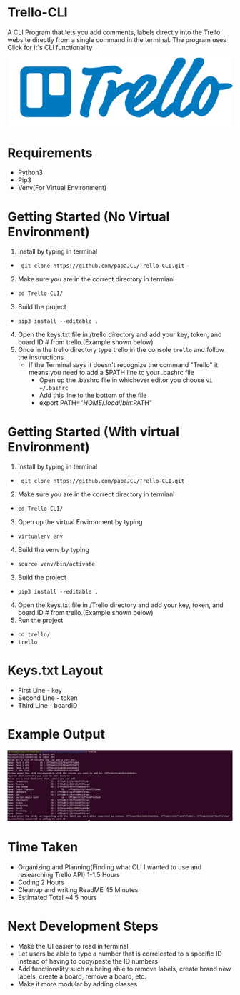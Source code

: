 # Trello-CLI
A CLI Program that lets you add comments, labels directly into the Trello
website directly from a single command in the terminal. The program uses Click for it's CLI functionality

![Trello](trello-logo-blue.png)

# Requirements
- Python3
- Pip3
- Venv(For Virtual Environment)

# Getting Started (No Virtual Environment)
1. Install by typing in terminal 
 - ``` git clone https://github.com/papaJCL/Trello-CLI.git``` 
2. Make sure you are in the correct directory in termianl 
- ```cd Trello-CLI/```
3. Build the project 
- ```pip3 install --editable .``` 
4. Open the keys.txt file in /trello directory and add your key, token, and board ID # from trello.(Example shown below)
5. Once in the trello directory type trello in the console ```trello``` and follow the instructions 
    - If the Terminal says it doesn't recognize the command "Trello" it means you need to add a $PATH line to your .bashrc file
        - Open up the .bashrc file in whichever editor you choose ```vi ~/.bashrc```
        - Add this line to the bottom of the file 
         - export PATH="$HOME/.local/bin:$PATH"
        
# Getting Started (With virtual Environment)
1. Install by typing in terminal 
 - ``` git clone https://github.com/papaJCL/Trello-CLI.git``` 
2. Make sure you are in the correct directory in termianl 
- ```cd Trello-CLI/```
3. Open up the virtual Environment by typing
- ```virtualenv env```
4. Build the venv by typing
- ```source venv/bin/activate```
3. Build the project 
- ```pip3 install --editable .``` 
4. Open the keys.txt file in /Trello directory and add your key, token, and board ID # from trello.(Example shown below)
5. Run the project
- ```cd trello/``` 
- ```trello``` 

# Keys.txt Layout
- First Line - key
- Second Line - token
- Third Line - boardID

# Example Output
![Output](screenshot.png)


# Time Taken
- Organizing and Planning(Finding what CLI I wanted to use and researching Trello API) 1-1.5 Hours
- Coding 2 Hours
- Cleanup and writing ReadME 45 Minutes
- Estimated Total ~4.5 hours



# Next Development Steps
- Make the UI easier to read in terminal
- Let users be able to type a number that is correleated to a specific ID instead of having to copy/paste the ID numbers
- Add functionality such as being able to remove labels, create brand new labels, create a board, remove a board, etc.
- Make it more modular by adding classes
